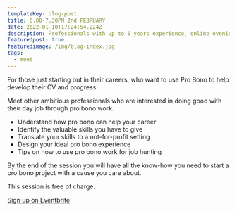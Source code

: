 ```yaml
---
templateKey: blog-post
title: 6.00-7.30PM 2nd FEBRUARY
date: 2022-01-10T17:24:54.224Z
description: Professionals with up to 5 years experience, online evening session.
featuredpost: true
featuredimage: /img/blog-index.jpg
tags:
  - meet
---
```

For those just starting out in their careers, who want to use Pro Bono to help develop their CV and progress.

Meet other ambitious professionals who are interested in doing good with their day job through pro bono work.

* Understand how pro bono can help your career 
* Identify the valuable skills you have to give
* Translate your skills to a not-for-profit setting
* Design your ideal pro bono experience
* Tips on how to use pro bono work for job hunting

By the end of the session you will have all the know-how you need to start a pro bono project with a cause you care about.

This session is free of charge.

[Sign up on Eventbrite](https://www.eventbrite.co.uk/e/235942920627)